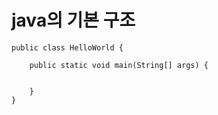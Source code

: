 # __java의 기본 구조__
```
public class HelloWorld {

	public static void main(String[] args) {
		
		
	}
}
```